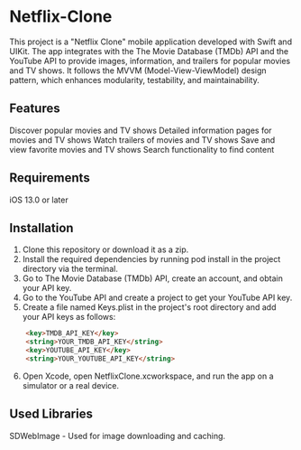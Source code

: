# Netflix-Clone
This project is a "Netflix Clone" mobile application developed with Swift and UIKit. The app integrates with the The Movie Database (TMDb) API and the YouTube API to provide images, information, and trailers for popular movies and TV shows. It follows the MVVM (Model-View-ViewModel) design pattern, which enhances modularity, testability, and maintainability.

## Features

Discover popular movies and TV shows
Detailed information pages for movies and TV shows
Watch trailers of movies and TV shows
Save and view favorite movies and TV shows
Search functionality to find content

## Requirements
iOS 13.0 or later

## Installation

1. Clone this repository or download it as a zip.
2. Install the required dependencies by running pod install in the project directory via the terminal.
3. Go to The Movie Database (TMDb) API, create an account, and obtain your API key.
4. Go to the YouTube API and create a project to get your YouTube API key.
5. Create a file named Keys.plist in the project's root directory and add your API keys as follows:

```html 
    <key>TMDB_API_KEY</key>
    <string>YOUR_TMDB_API_KEY</string>
    <key>YOUTUBE_API_KEY</key>
    <string>YOUR_YOUTUBE_API_KEY</string>
```

6. Open Xcode, open NetflixClone.xcworkspace, and run the app on a simulator or a real device.

## Used Libraries
SDWebImage - Used for image downloading and caching.
